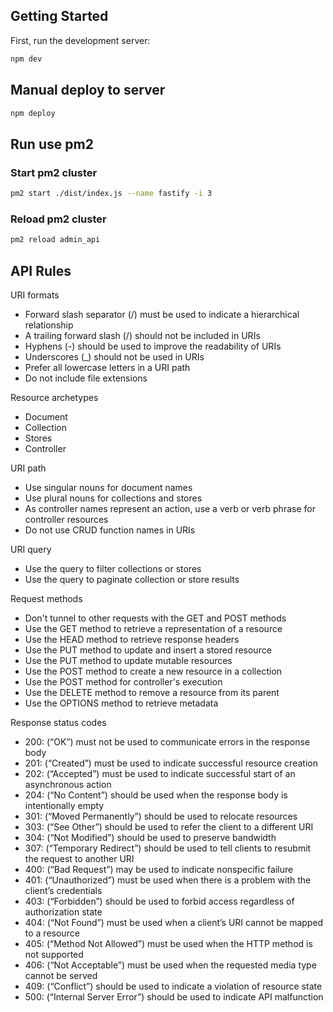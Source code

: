 ## Getting Started

First, run the development server:

```bash
npm dev
```

## Manual deploy to server

```bash
npm deploy
```

## Run use pm2

### Start pm2 cluster

```bash
pm2 start ./dist/index.js --name fastify -i 3
```

### Reload pm2 cluster

```bash
pm2 reload admin_api
```

## API Rules

URI formats

- Forward slash separator (/) must be used to indicate a hierarchical
  relationship
- A trailing forward slash (/) should not be included in URIs
- Hyphens (-) should be used to improve the readability of URIs
- Underscores (\_) should not be used in URIs
- Prefer all lowercase letters in a URI path
- Do not include file extensions

Resource archetypes

- Document
- Collection
- Stores
- Controller

URI path

- Use singular nouns for document names
- Use plural nouns for collections and stores
- As controller names represent an action, use a verb or verb phrase for controller resources
- Do not use CRUD function names in URIs

URI query

- Use the query to filter collections or stores
- Use the query to paginate collection or store results

Request methods

- Don't tunnel to other requests with the GET and POST methods
- Use the GET method to retrieve a representation of a resource
- Use the HEAD method to retrieve response headers
- Use the PUT method to update and insert a stored resource
- Use the PUT method to update mutable resources
- Use the POST method to create a new resource in a collection
- Use the POST method for controller's execution
- Use the DELETE method to remove a resource from its parent
- Use the OPTIONS method to retrieve metadata

Response status codes

- 200: (“OK”) must not be used to communicate errors in the response
  body
- 201: (“Created”) must be used to indicate successful resource creation
- 202: (“Accepted”) must be used to indicate successful start of an
  asynchronous action
- 204: (“No Content”) should be used when the response body is
  intentionally empty
- 301: (“Moved Permanently”) should be used to relocate resources
- 303: (“See Other”) should be used to refer the client to a different URI
- 304: (“Not Modified”) should be used to preserve bandwidth
- 307: (“Temporary Redirect”) should be used to tell clients to resubmit
  the request to another URI
- 400: (“Bad Request”) may be used to indicate nonspecific failure
- 401: (“Unauthorized”) must be used when there is a problem with the
  client’s credentials
- 403: (“Forbidden”) should be used to forbid access regardless of
  authorization state
- 404: (“Not Found”) must be used when a client’s URI cannot be mapped to a resource
- 405: (“Method Not Allowed”) must be used when the HTTP method is
  not supported
- 406: (“Not Acceptable”) must be used when the requested media type
  cannot be served
- 409: (“Conflict”) should be used to indicate a violation of resource state
- 500: (“Internal Server Error”) should be used to indicate API
  malfunction
